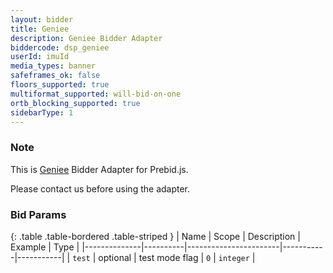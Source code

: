 ```yaml
---
layout: bidder
title: Geniee
description: Geniee Bidder Adapter
biddercode: dsp_geniee
userId: imuId
media_types: banner
safeframes_ok: false
floors_supported: true
multiformat_supported: will-bid-on-one
ortb_blocking_supported: true
sidebarType: 1
---
```

### Note

This is [Geniee](https://geniee.co.jp) Bidder Adapter for Prebid.js.

Please contact us before using the adapter.

### Bid Params

{: .table .table-bordered .table-striped }
|     Name     |  Scope   |      Description      |  Example  |   Type    |
|--------------|----------|-----------------------|-----------|-----------|
|    `test`    | optional |    test mode flag     |    `0`    | `integer` |
